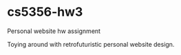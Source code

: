 # cs5356-hw3
Personal website hw assignment

Toying around with retrofuturistic personal website design. 
